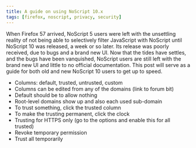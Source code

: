 ```yaml
---
title: A guide on using NoScript 10.x
tags: [firefox, noscript, privacy, security]
---
```


When Firefox 57 arrived, NoScript 5 users were left with the unsettling reality
of not being able to selectively filter JavaScript with NoScript until NoScript
10 was released, a week or so later. Its release was poorly received, due to
bugs and a brand new UI. Now that the tides have settles, and the bugs have been
vanquished, NoScript users are still left with the brand new UI and little to no
official documentation. This post will serve as a guide for both old and new
NoScript 10 users to get up to speed.

* Columns: default, trusted, untrusted, custom
* Columns can be edited from any of the domains (link to forum bit)
* Default should be to allow nothing
* Root-level domains show up and also each used sub-domain
* To trust something, click the trusted column
* To make the trusting permanent, click the clock
* Trusting for HTTPS only (go to the options and enable this for all trusted)
* Revoke temporary permission
* Trust all temporarily
